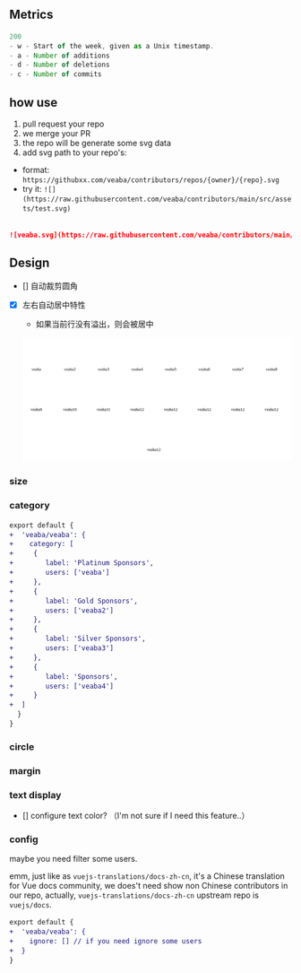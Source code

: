 ## Metrics

```js
200	
- w - Start of the week, given as a Unix timestamp.
- a - Number of additions
- d - Number of deletions
- c - Number of commits
```

##  how use 

1. pull request your repo 
2. we merge your PR
3. the repo will be generate some svg data
4. add svg path to your repo's:
  - format: `https://githubxx.com/veaba/contributors/repos/{owner}/{repo}.svg`
  - try it: `![](https://raw.githubusercontent.com/veaba/contributors/main/src/assets/test.svg)`

```markdown

![veaba.svg](https://raw.githubusercontent.com/veaba/contributors/main/data/veaba/contributors.svg)

```

## Design 

- [] 自动裁剪圆角
- [x] 左右自动居中特性
  - 如果当前行没有溢出，则会被居中

  ![auto-center.svg](docs/default/auto-center.svg)

### size

### category

```diff
export default {
+  'veaba/veaba': {
+    category: [
+     {
+        label: 'Platinum Sponsors',
+        users: ['veaba']
+     },
+     {
+        label: 'Gold Sponsors',
+        users: ['veaba2']
+     },
+     {
+        label: 'Silver Sponsors',
+        users: ['veaba3']
+     },
+     {
+        label: 'Sponsors',
+        users: ['veaba4']
+     }
+  ]
  }
}
```


### circle

### margin

### text display

- [] configure text color? （I'm not sure if I need this feature..）

### config 

maybe you need filter some users.

emm, just like as `vuejs-translations/docs-zh-cn`, it's a Chinese translation for Vue docs community, we does't need show non Chinese contributors in our repo, actually, `vuejs-translations/docs-zh-cn` upstream repo is `vuejs/docs`.


```diff
export default {
+  'veaba/veaba': {
+    ignore: [] // if you need ignore some users
+  }
}
```